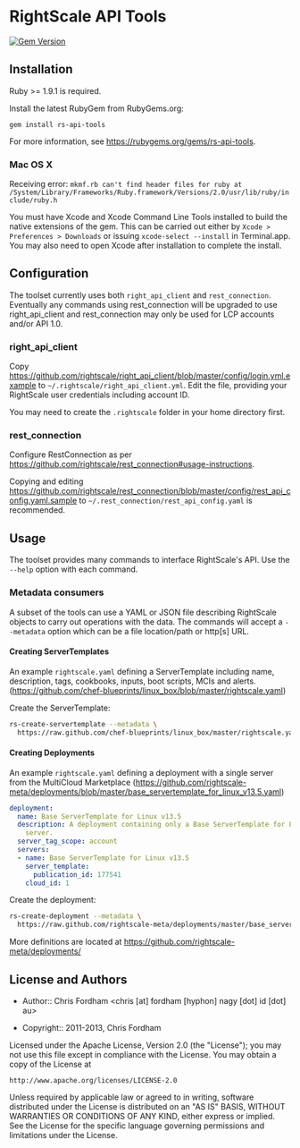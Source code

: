 # RightScale API Tools

[![Gem Version](https://fury-badge.herokuapp.com/rb/rs-api-tools.png)](http://badge.fury.io/rb/rs-api-tools)

## Installation

Ruby >= 1.9.1 is required.

Install the latest RubyGem from RubyGems.org:

  `gem install rs-api-tools`
  
For more information, see https://rubygems.org/gems/rs-api-tools.

### Mac OS X

Receiving error: `mkmf.rb can't find header files for ruby at /System/Library/Frameworks/Ruby.framework/Versions/2.0/usr/lib/ruby/include/ruby.h`

You must have Xcode and Xcode Command Line Tools installed to build the native extensions of the gem.
This can be carried out either by `Xcode > Preferences > Downloads` or issuing `xcode-select --install` in Terminal.app.
You may also need to open Xcode after installation to complete the install.

## Configuration

The toolset currently uses both `right_api_client` and `rest_connection`.
Eventually any commands using rest_connection will be upgraded to use right_api_client and rest_connection may only be used for LCP accounts and/or API 1.0.

### right_api_client

Copy https://github.com/rightscale/right_api_client/blob/master/config/login.yml.example to `~/.rightscale/right_api_client.yml`. Edit the file, providing your RightScale user credentials including account ID.

You may need to create the `.rightscale` folder in your home directory first.

### rest_connection

Configure RestConnection as per https://github.com/rightscale/rest_connection#usage-instructions.

Copying and editing https://github.com/rightscale/rest_connection/blob/master/config/rest_api_config.yaml.sample to `~/.rest_connection/rest_api_config.yaml` is recommended.

## Usage

The toolset provides many commands to interface RightScale's API. Use the `--help` option with each command.

### Metadata consumers

A subset of the tools can use a YAML or JSON file describing RightScale objects to carry out operations with the data.
The commands will accept a `--metadata` option which can be a file location/path or http[s] URL.

#### Creating ServerTemplates

An example `rightscale.yaml` defining a ServerTemplate including name, description, tags, cookbooks, inputs, boot scripts, MCIs and alerts.
(https://github.com/chef-blueprints/linux_box/blob/master/rightscale.yaml)

Create the ServerTemplate:

```sh
rs-create-servertemplate --metadata \
  https://raw.github.com/chef-blueprints/linux_box/master/rightscale.yaml
```

#### Creating Deployments

An example `rightscale.yaml` defining a deployment with a single server from the MultiCloud Marketplace
(https://github.com/rightscale-meta/deployments/blob/master/base_servertemplate_for_linux_v13.5.yaml)

```yaml
deployment:
  name: Base ServerTemplate for Linux v13.5
  description: A deployment containing only a Base ServerTemplate for Linux v13.5
    server.
  server_tag_scope: account
  servers:
  - name: Base ServerTemplate for Linux v13.5
    server_template:
      publication_id: 177541
    cloud_id: 1
```

Create the deployment:

```sh
rs-create-deployment --metadata \
  https://raw.github.com/rightscale-meta/deployments/master/base_servertemplate_for_linux_v13.5.yaml
```

More definitions are located at https://github.com/rightscale-meta/deployments/
  
## License and Authors

* Author:: Chris Fordham <chris [at] fordham [hyphon] nagy [dot] id [dot] au>

* Copyright:: 2011-2013, Chris Fordham

Licensed under the Apache License, Version 2.0 (the "License");
you may not use this file except in compliance with the License.
You may obtain a copy of the License at

    http://www.apache.org/licenses/LICENSE-2.0

Unless required by applicable law or agreed to in writing, software
distributed under the License is distributed on an "AS IS" BASIS,
WITHOUT WARRANTIES OR CONDITIONS OF ANY KIND, either express or implied.
See the License for the specific language governing permissions and
limitations under the License.
